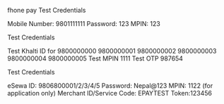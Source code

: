 
fhone pay
Test Credentials

Mobile Number: 9801111111
Password: 123
MPIN: 123

Test Credentials

Test Khalti ID for 9800000000 9800000001 9800000002 9800000003 9800000004 9800000005
Test MPIN 1111
Test OTP 987654


Test Credentials

eSewa ID: 9806800001/2/3/4/5
Password: Nepal@123
MPIN: 1122 (for application only)
Merchant ID/Service Code: EPAYTEST Token:123456